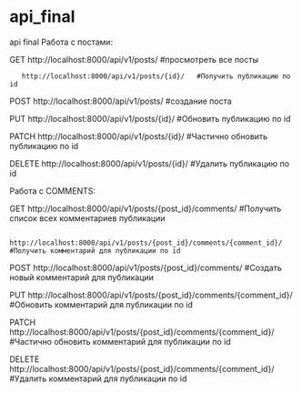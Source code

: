 # api_final
api final
Работа с постами:

  GET  http://localhost:8000/api/v1/posts/        #просмотреть все посты
  
       http://localhost:8000/api/v1/posts/{id}/   #Получить публикацию по id
       
  POST  http://localhost:8000/api/v1/posts/       #создание поста
  
  PUT   http://localhost:8000/api/v1/posts/{id}/  #Обновить публикацию по id
  
  PATCH http://localhost:8000/api/v1/posts/{id}/  #Частично обновить публикацию по id
  
  DELETE http://localhost:8000/api/v1/posts/{id}/ #Удалить публикацию по id
 
Работа с COMMENTS:

   GET  http://localhost:8000/api/v1/posts/{post_id}/comments/                #Получить список всех комментариев публикации
   
        http://localhost:8000/api/v1/posts/{post_id}/comments/{comment_id}/   #Получить комментарий для публикации по id
        
   POST http://localhost:8000/api/v1/posts/{post_id}/comments/                #Создать новый комментарий для публикации
   
   PUT  http://localhost:8000/api/v1/posts/{post_id}/comments/{comment_id}/   #Обновить комментарий для публикации по id
   
   PATCH http://localhost:8000/api/v1/posts/{post_id}/comments/{comment_id}/  #Частично обновить комментарий для публикации по id
   
   DELETE http://localhost:8000/api/v1/posts/{post_id}/comments/{comment_id}/ #Удалить комментарий для публикации по id
